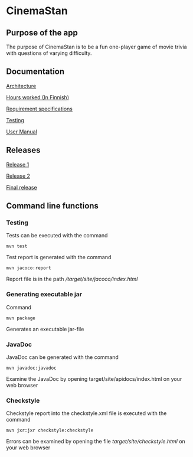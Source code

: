 # CinemaStan 

## Purpose of the app 

The purpose of CinemaStan is to be a fun one-player game of movie trivia with questions of varying difficulty.


## Documentation

[Architecture](https://github.com/ineslukkanen/ot-harjoitustyo/blob/main/Documentation/architecture.md)

[Hours worked (In Finnish)](https://github.com/ineslukkanen/ot-harjoitustyo/blob/main/Documentation/tyoaikakirjanpito.md)

[Requirement specifications](https://github.com/ineslukkanen/ot-harjoitustyo/blob/main/Documentation/specifications.md)

[Testing](https://github.com/ineslukkanen/ot-harjoitustyo/blob/main/Documentation/testing.md)

[User Manual](https://github.com/ineslukkanen/ot-harjoitustyo/blob/main/Documentation/usermanual.md)



## Releases

[Release 1](https://github.com/ineslukkanen/ot-harjoitustyo/releases/tag/viikko5)

[Release 2](https://github.com/ineslukkanen/ot-harjoitustyo/releases/tag/viikko6)

[Final release](https://github.com/ineslukkanen/ot-harjoitustyo/releases/tag/loppupalautus)


## Command line functions 

### Testing

Tests can be executed with the command 

```
mvn test
```
Test report is generated with the command

```
mvn jacoco:report
```

Report file is in the path _/target/site/jacoco/index.html_

### Generating executable jar

Command

```
mvn package
```
Generates an executable jar-file

### JavaDoc

JavaDoc can be generated with the command

```
mvn javadoc:javadoc
```
Examine the JavaDoc by opening target/site/apidocs/index.html on your web browser

### Checkstyle 

Checkstyle report into the checkstyle.xml file is executed with the command

```
mvn jxr:jxr checkstyle:checkstyle
```
Errors can be examined by opening the file _target/site/checkstyle.html_ on your web browser

